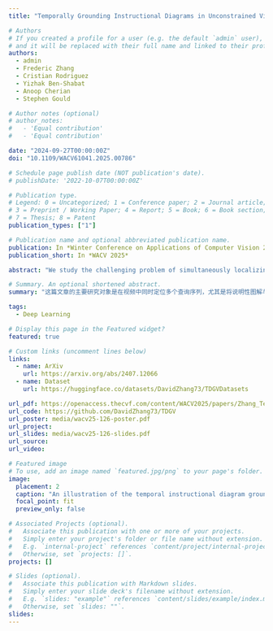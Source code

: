 ```yaml
---
title: "Temporally Grounding Instructional Diagrams in Unconstrained Videos"

# Authors
# If you created a profile for a user (e.g. the default `admin` user), write the username (folder name) here
# and it will be replaced with their full name and linked to their profile.
authors:
  - admin
  - Frederic Zhang
  - Cristian Rodriguez
  - Yizhak Ben-Shabat
  - Anoop Cherian
  - Stephen Gould

# Author notes (optional)
# author_notes:
#   - 'Equal contribution'
#   - 'Equal contribution'

date: "2024-09-27T00:00:00Z"
doi: "10.1109/WACV61041.2025.00786"

# Schedule page publish date (NOT publication's date).
# publishDate: '2022-10-07T00:00:00Z'

# Publication type.
# Legend: 0 = Uncategorized; 1 = Conference paper; 2 = Journal article;
# 3 = Preprint / Working Paper; 4 = Report; 5 = Book; 6 = Book section;
# 7 = Thesis; 8 = Patent
publication_types: ["1"]

# Publication name and optional abbreviated publication name.
publication: In *Winter Conference on Applications of Computer Vision 2025*
publication_short: In *WACV 2025*

abstract: "We study the challenging problem of simultaneously localizing a sequence of queries in the form of instructional diagrams in a video. This requires understanding not only the individual queries but also their interrelationships. However, most existing methods focus on grounding one query at a time, ignoring the inherent structures among queries such as the general mutual exclusiveness and the temporal order. Consequently, the predicted timespans of different step diagrams may overlap considerably or violate the temporal order, thus harming the accuracy. In this paper, we tackle this issue by simultaneously grounding a sequence of step diagrams. Specifically, we propose composite queries, constructed by exhaustively pairing up the visual content features of the step diagrams and a fixed number of learnable positional embeddings. Our insight is that self-attention among composite queries carrying different content features suppress each other to reduce timespan overlaps in predictions, while the cross-attention corrects the temporal misalignment via content and position joint guidance. We demonstrate the effectiveness of our approach on the IAW dataset for grounding step diagrams and the YouCook2 benchmark for grounding natural language queries, significantly outperforming existing methods while simultaneously grounding multiple queries."

# Summary. An optional shortened abstract.
summary: "这篇文章的主要研究对象是在视频中同时定位多个查询序列，尤其是将说明性图解与视频中的时间点对齐的问题。作者指出，现有的很多方法只针对单个查询进行定位，忽略了查询之间的内在关系（如互斥性和时间顺序），这可能导致不同步骤图解的时间跨度重叠或顺序错误，进而影响定位的准确性。为了应对这个问题，作者提出了一种新的方法，通过构造复合查询（将步骤图解的视觉内容特征与固定数量的可学习位置嵌入结合）来同时定位多个步骤图解。该方法通过自注意力机制减少时间跨度的重叠，并通过内容和位置的联合指导校正时间上的错位。文章展示了该方法在Ikea Assembly in the Wild（IAW）数据集和YouCook2基准数据集上的有效性，能够显著优于现有方法，同时能够同时定位多个查询。这种方法的核心贡献是设计了一种新的检测Transformer模型，能够同时定位一系列步骤图解，并通过复合查询和联合指导的交叉注意力机制提高定位准确性。(ChatGPT4o)"

tags:
  - Deep Learning

# Display this page in the Featured widget?
featured: true

# Custom links (uncomment lines below)
links:
  - name: ArXiv
    url: https://arxiv.org/abs/2407.12066
  - name: Dataset
    url: https://huggingface.co/datasets/DavidZhang73/TDGVDatasets

url_pdf: https://openaccess.thecvf.com/content/WACV2025/papers/Zhang_Temporally_Grounding_Instructional_Diagrams_in_Unconstrained_Videos_WACV_2025_paper.pdf
url_code: https://github.com/DavidZhang73/TDGV
url_poster: media/wacv25-126-poster.pdf
url_project:
url_slides: media/wacv25-126-slides.pdf
url_source:
url_video:

# Featured image
# To use, add an image named `featured.jpg/png` to your page's folder.
image:
  placement: 2
  caption: "An illustration of the temporal instructional diagram grounding task between a YouTube video (top) [xPNkHAii3fU](https://www.youtube.com/watch?v=xPNkHAii3fU) and an Ikea furniture manual (bottom) [00352894](https://www.ikea.com/au/en/p/hemnes-bookcase-white-stain-00352894/). This task aims to predict the start and end timestamps for all step diagrams simultaneously."
  focal_point: fit
  preview_only: false

# Associated Projects (optional).
#   Associate this publication with one or more of your projects.
#   Simply enter your project's folder or file name without extension.
#   E.g. `internal-project` references `content/project/internal-project/index.md`.
#   Otherwise, set `projects: []`.
projects: []

# Slides (optional).
#   Associate this publication with Markdown slides.
#   Simply enter your slide deck's filename without extension.
#   E.g. `slides: "example"` references `content/slides/example/index.md`.
#   Otherwise, set `slides: ""`.
slides:
---
```

